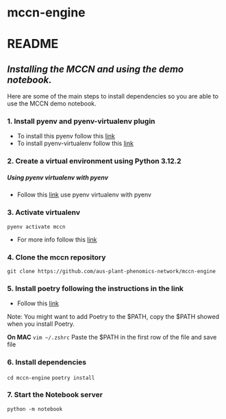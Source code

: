 # mccn-engine
# README 
## _Installing the MCCN and using the demo notebook._

Here are some of the main steps to install dependencies so you are able to use the MCCN demo notebook.


### 1. Install pyenv and pyenv-virtualenv plugin

- To install this pyenv follow this [link](https://github.com/pyenv/pyenv?tab=readme-ov-file#getting-pyenv)
- To install pyenv-virtualenv follow this [link](https://github.com/pyenv/pyenv-virtualenv?tab=readme-ov-file#activate-virtualenv)

### 2. Create a virtual environment using Python 3.12.2
##### Using pyenv virtualenv with pyenv

- Follow this [link](https://github.com/pyenv/pyenv-virtualenv) use pyenv virtualenv with pyenv 

### 3. Activate virtualenv
``
pyenv activate mccn
``

- For more info follow this [link](https://github.com/pyenv/pyenv-virtualenv?tab=readme-ov-file#activate-virtualenv)

### 4. Clone the mccn repository
``git clone https://github.com/aus-plant-phenomics-network/mccn-engine``

### 5. Install poetry following the instructions in the link 

- Follow this [link](https://github.com/python-poetry/install.python-poetry.org)

Note: You might want to add Poetry to the $PATH, copy the $PATH showed when you install Poetry. 

**On MAC**
``
vim ~/.zshrc
``
Paste the $PATH in the first row of the file and save file

### 6. Install dependencies 


``cd mccn-engine``
``poetry install``

### 7. Start the Notebook server
``python -m notebook``
